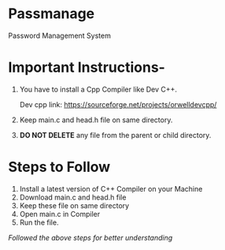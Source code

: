 # Passmanage
Password Management System

# Important Instructions-
1. You have to install a Cpp Compiler like Dev C++. 

   Dev cpp link: https://sourceforge.net/projects/orwelldevcpp/

2. Keep main.c and head.h file on same directory.
3. **DO NOT DELETE** any file from the parent or child directory.

# Steps to Follow

1. Install  a latest version of  C++  Compiler  on  your  Machine
2. Download main.c and head.h file
3. Keep these file on same directory
4. Open main.c in Compiler
5. Run the file.

*Followed the above steps for better understanding*
